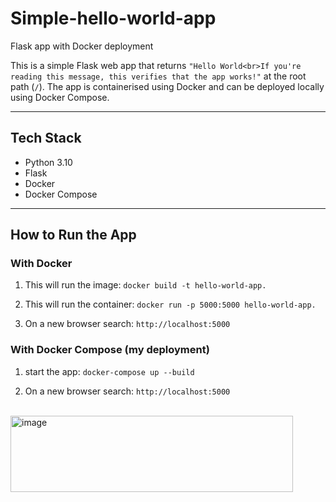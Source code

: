 # Simple-hello-world-app
Flask app with Docker deployment

This is a simple Flask web app that returns `"Hello World<br>If you're reading this message, this verifies that the app works!"` at the root path (`/`). The app is containerised using Docker and can be deployed locally using Docker Compose.

---

## Tech Stack

- Python 3.10
- Flask
- Docker
- Docker Compose

---

## How to Run the App

### With Docker

1. This will run the image:
`docker build -t hello-world-app.`


2. This will run the container:
`docker run -p 5000:5000 hello-world-app.`

3. On a new browser search: 
`http://localhost:5000`

### With Docker Compose (my deployment)
1. start the app:
`docker-compose up --build`

2. On a new browser search: 
`http://localhost:5000`
<br>
<img width="452" height="122" alt="image" src="https://github.com/user-attachments/assets/f277c3ca-60fb-4723-bff7-7ec10a160b97" />
